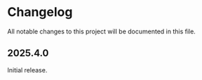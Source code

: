 # Changelog

All notable changes to this project will be documented in this file.

<!--next-version-placeholder-->

## 2025.4.0

Initial release.
